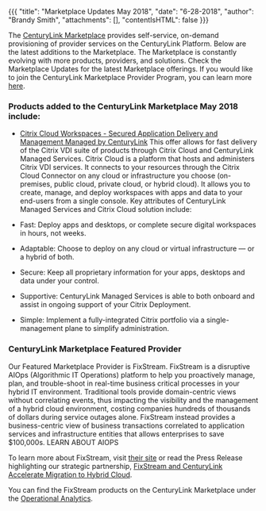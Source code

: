 {{{
"title": "Marketplace Updates May 2018",
"date": "6-28-2018",
"author": "Brandy Smith",
"attachments": [],
"contentIsHTML": false
}}}

The [CenturyLink Marketplace](https://www.ctl.io/marketplace-home/) provides self-service, on-demand provisioning of provider services on the CenturyLink Platform. Below are the latest additions to the Marketplace.
The Marketplace is constantly evolving with more products, providers, and solutions. Check the Marketplace Updates for the latest Marketplace offerings. If you would like to join the CenturyLink Marketplace Provider Program, you can learn more [here](https://www.ctl.io/marketplace-program/).

### Products added to the CenturyLink Marketplace May 2018 include:

* [Citrix Cloud Workspaces - Secured Application Delivery and Management Managed by CenturyLink](https://www.ctl.io/marketplace/partner/VRT1/product/Citrix%20Cloud%20Workspaces/) This offer allows for fast delivery of the Citrix VDI suite of products through Citrix Cloud and CenturyLink Managed Services. Citrix Cloud is a platform that hosts and administers Citrix VDI services. It connects to your resources through the Citrix Cloud Connector on any cloud or infrastructure you choose (on-premises, public cloud, private cloud, or hybrid cloud). It allows you to create, manage, and deploy workspaces with apps and data to your end-users from a single console. Key attributes of CenturyLink Managed Services and Citrix Cloud solution include:

* Fast: Deploy apps and desktops, or complete secure digital workspaces in hours, not weeks.
* Adaptable: Choose to deploy on any cloud or virtual infrastructure — or a hybrid of both.
* Secure: Keep all proprietary information for your apps, desktops and data under your control.
* Supportive: CenturyLink Managed Services is able to both onboard and assist in ongoing support of your Citrix Deployment.
* Simple: Implement a fully-integrated Citrix portfolio via a single-management plane to simplify administration.


### CenturyLink Marketplace Featured Provider

Our Featured Marketplace Provider is FixStream. FixStream is a disruptive AIOps (Algorithmic IT Operations) platform to help you proactively manage, plan, and trouble-shoot in real-time business critical processes in your hybrid IT environment.
Traditional tools provide domain-centric views without correlating events, thus impacting the visibility and the management of a hybrid cloud environment, costing companies hundreds of thousands of dollars during service outages alone.
FixStream instead provides a business-centric view of business transactions correlated to application services and infrastructure entities that allows enterprises to save $100,000s.
LEARN ABOUT AIOPS

To learn more about FixStream, visit [their site](http://fixstream.com/) or read the Press Release highlighting our strategic partnership, [FixStream and CenturyLink Accelerate Migration to Hybrid Cloud](http://fixstream.com/fixstream-centurylink/).

You can find the FixStream products on the CenturyLink Marketplace under the [Operational Analytics](https://www.ctl.io/marketplace/Operational%20Analytics/).
